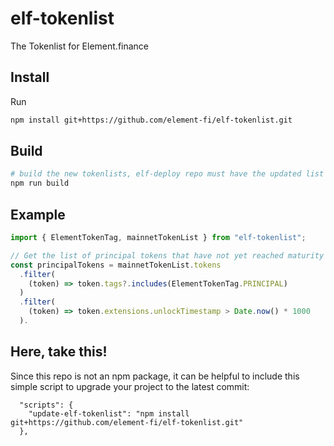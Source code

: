 # elf-tokenlist

The Tokenlist for Element.finance

## Install

Run

```bash
npm install git+https://github.com/element-fi/elf-tokenlist.git
```

## Build

```bash
# build the new tokenlists, elf-deploy repo must have the updated list
npm run build
```

## Example

```ts
import { ElementTokenTag, mainnetTokenList } from "elf-tokenlist";

// Get the list of principal tokens that have not yet reached maturity
const principalTokens = mainnetTokenList.tokens
  .filter(
    (token) => token.tags?.includes(ElementTokenTag.PRINCIPAL)
  )
  .filter(
    (token) => token.extensions.unlockTimestamp > Date.now() * 1000
  ).
```

## Here, take this!

Since this repo is not an npm package, it can be helpful to include this simple script to upgrade your project to the latest commit:

```
  "scripts": {
    "update-elf-tokenlist": "npm install git+https://github.com/element-fi/elf-tokenlist.git"
  },
```
